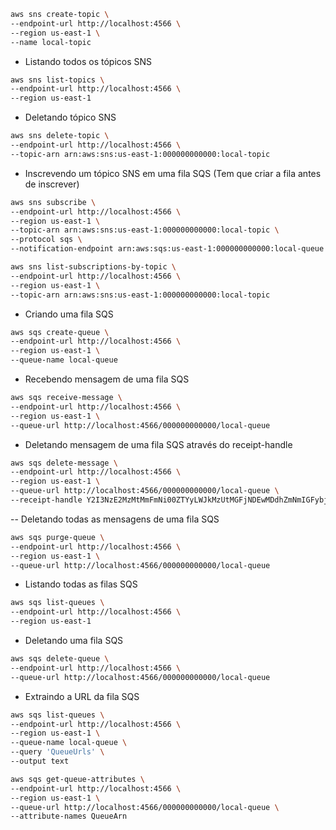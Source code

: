 ```bash
aws sns create-topic \
--endpoint-url http://localhost:4566 \
--region us-east-1 \
--name local-topic
```

- Listando todos os tópicos SNS

```bash
aws sns list-topics \
--endpoint-url http://localhost:4566 \
--region us-east-1
```

- Deletando tópico SNS

```bash
aws sns delete-topic \
--endpoint-url http://localhost:4566 \
--topic-arn arn:aws:sns:us-east-1:000000000000:local-topic
```

- Inscrevendo um tópico SNS em uma fila SQS (Tem que criar a fila antes de
  inscrever)

```bash
aws sns subscribe \
--endpoint-url http://localhost:4566 \
--region us-east-1 \
--topic-arn arn:aws:sns:us-east-1:000000000000:local-topic \
--protocol sqs \
--notification-endpoint arn:aws:sqs:us-east-1:000000000000:local-queue
```

```bash
aws sns list-subscriptions-by-topic \
--endpoint-url http://localhost:4566 \
--region us-east-1 \
--topic-arn arn:aws:sns:us-east-1:000000000000:local-topic
```

- Criando uma fila SQS

```bash
aws sqs create-queue \
--endpoint-url http://localhost:4566 \
--region us-east-1 \
--queue-name local-queue
```

- Recebendo mensagem de uma fila SQS

```bash
aws sqs receive-message \
--endpoint-url http://localhost:4566 \
--region us-east-1 \
--queue-url http://localhost:4566/000000000000/local-queue
```

- Deletando mensagem de uma fila SQS através do receipt-handle

```bash
aws sqs delete-message \
--endpoint-url http://localhost:4566 \
--region us-east-1 \
--queue-url http://localhost:4566/000000000000/local-queue \
--receipt-handle Y2I3NzE2MzMtMmFmNi00ZTYyLWJkMzUtMGFjNDEwMDdhZmNmIGFybjphd3M6c3FzOnVzLWVhc3QtMTowMDAwMDAwMDAwMDA6bG9jYWwtcXVldWUgZjExYmUyMDItZjkyZi00NGZlLWIwOGItYTU0M2ExNmE2MTgwIDE3MDU5NzA5MDAuODMxNjY1
```

-- Deletando todas as mensagens de uma fila SQS

```bash
aws sqs purge-queue \
--endpoint-url http://localhost:4566 \
--region us-east-1 \
--queue-url http://localhost:4566/000000000000/local-queue
```

- Listando todas as filas SQS

```bash
aws sqs list-queues \
--endpoint-url http://localhost:4566 \
--region us-east-1
```

- Deletando uma fila SQS

```bash
aws sqs delete-queue \
--endpoint-url http://localhost:4566 \
--queue-url http://localhost:4566/000000000000/local-queue
```

- Extraindo a URL da fila SQS

```bash
aws sqs list-queues \
--endpoint-url http://localhost:4566 \
--region us-east-1 \
--queue-name local-queue \
--query 'QueueUrls' \
--output text
```

```bash
aws sqs get-queue-attributes \
--endpoint-url http://localhost:4566 \
--region us-east-1 \
--queue-url http://localhost:4566/000000000000/local-queue \
--attribute-names QueueArn
```
